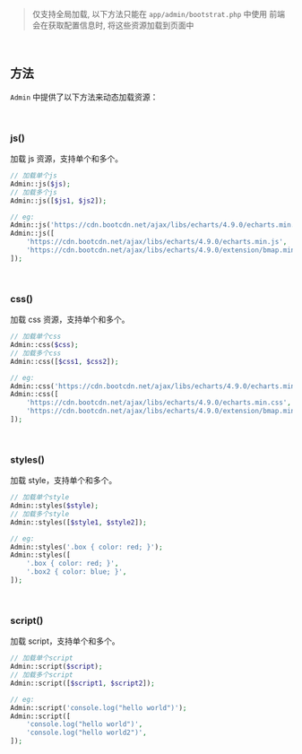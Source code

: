 > 仅支持全局加载, 以下方法只能在 `app/admin/bootstrat.php` 中使用
> 前端会在获取配置信息时, 将这些资源加载到页面中

<br>

## __方法__

`Admin` 中提供了以下方法来动态加载资源：

<br>

### __js()__

加载 js 资源，支持单个和多个。

```php
// 加载单个js
Admin::js($js);
// 加载多个js
Admin::js([$js1, $js2]);

// eg:
Admin::js('https://cdn.bootcdn.net/ajax/libs/echarts/4.9.0/echarts.min.js');
Admin::js([
    'https://cdn.bootcdn.net/ajax/libs/echarts/4.9.0/echarts.min.js',
    'https://cdn.bootcdn.net/ajax/libs/echarts/4.9.0/extension/bmap.min.js',
]);
```
<br>

### __css()__

加载 css 资源，支持单个和多个。

```php
// 加载单个css
Admin::css($css);
// 加载多个css
Admin::css([$css1, $css2]);

// eg:
Admin::css('https://cdn.bootcdn.net/ajax/libs/echarts/4.9.0/echarts.min.css');
Admin::css([
    'https://cdn.bootcdn.net/ajax/libs/echarts/4.9.0/echarts.min.css',
    'https://cdn.bootcdn.net/ajax/libs/echarts/4.9.0/extension/bmap.min.css',
]);
```
<br>

### __styles()__

加载 style，支持单个和多个。

```php
// 加载单个style
Admin::styles($style);
// 加载多个style
Admin::styles([$style1, $style2]);

// eg:
Admin::styles('.box { color: red; }');
Admin::styles([
    '.box { color: red; }',
    '.box2 { color: blue; }',
]);
```
<br>

### __script()__

加载 script，支持单个和多个。

```php
// 加载单个script
Admin::script($script);
// 加载多个script
Admin::script([$script1, $script2]);

// eg:
Admin::script('console.log("hello world")');
Admin::script([
    'console.log("hello world")',
    'console.log("hello world2")',
]);
```
